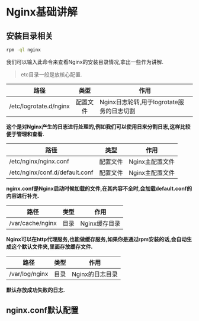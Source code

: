# Nginx基础讲解

## 安装目录相关
```sh
rpm -ql nginx
```
我们可以输入此命令来查看Nginx的安装目录情况,拿出一些作为讲解.

>etc目录一般是放核心配置.

路径|类型|作用
--|:--:|--|
/etc/logrotate.d/nginx|配置文件|Nginx日志轮转,用于logrotate服务的日志切割
**这个是对Nginx产生的日志进行处理的,例如我们可以使用日来分割日志,这样比较便于管理和查看.**

路径|类型|作用
--|:--:|--|
/etc/nginx/nginx.conf|配置文件|Nginx主配置文件
/etc/nginx/conf.d/default.conf|配置文件|Nginx主配置文件
**nginx.conf是Nginx启动时候加载的文件,在其内容不全时,会加载default.conf的内容进行补充.**

路径|类型|作用
--|:--:|--|
/var/cache/nginx|目录|Nginx缓存目录
**Nginx可以在http代理服务,也能做缓存服务,如果你是通过rpm安装的话,会自动生成这个默认文件夹,里面存放缓存文件.**

路径|类型|作用
--|:--:|--|
/var/log/nginx|目录|Nginx的日志目录
**默认存放成功失败的日志.**

## nginx.conf默认配置



